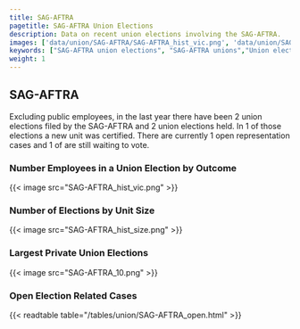 ```yaml
---
title: SAG-AFTRA
pagetitle: SAG-AFTRA Union Elections
description: Data on recent union elections involving the SAG-AFTRA.
images: ['data/union/SAG-AFTRA/SAG-AFTRA_hist_vic.png', 'data/union/SAG-AFTRA/SAG-AFTRA_hist_size.png', 'data/union/SAG-AFTRA/SAG-AFTRA_10.png']
keywords: ["SAG-AFTRA union elections", "SAG-AFTRA unions","Union elections"]
weight: 1
---
```

##  SAG-AFTRA

Excluding public employees, in the last year there have been 2 union elections filed by the SAG-AFTRA and 2 union elections held. In 1 of those elections a new unit was certified. There are currently 1 open representation cases and 1 of are still waiting to vote.

### Number Employees in a Union Election by Outcome
{{< image src="SAG-AFTRA_hist_vic.png" >}}

### Number of Elections by Unit Size
{{< image src="SAG-AFTRA_hist_size.png" >}}

### Largest Private Union Elections
{{< image src="SAG-AFTRA_10.png" >}}

### Open Election Related Cases
{{< readtable table="/tables/union/SAG-AFTRA_open.html" >}}

